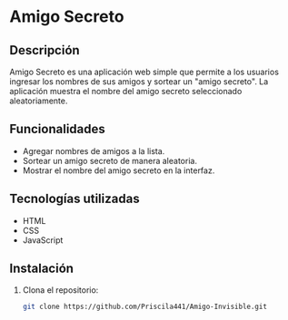 # Amigo Secreto

## Descripción
Amigo Secreto es una aplicación web simple que permite a los usuarios ingresar los nombres de sus amigos y sortear un "amigo secreto". La aplicación muestra el nombre del amigo secreto seleccionado aleatoriamente.

## Funcionalidades
- Agregar nombres de amigos a la lista.
- Sortear un amigo secreto de manera aleatoria.
- Mostrar el nombre del amigo secreto en la interfaz.

## Tecnologías utilizadas
- HTML
- CSS
- JavaScript

## Instalación
1. Clona el repositorio:
   ```bash
   git clone https://github.com/Priscila441/Amigo-Invisible.git
